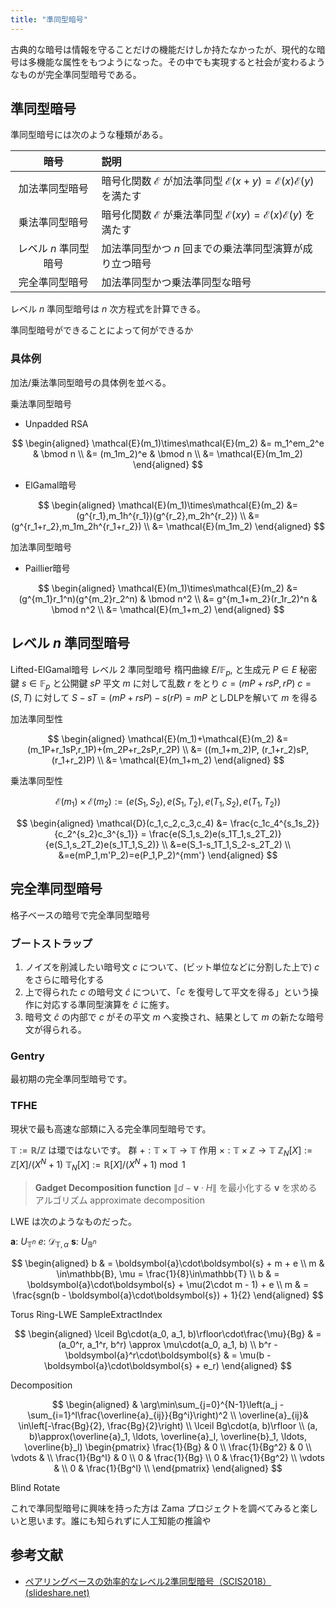 ```yaml
---
title: "準同型暗号"
---
```


古典的な暗号は情報を守ることだけの機能だけしか持たなかったが、現代的な暗号は多機能な属性をもつようになった。その中でも実現すると社会が変わるようなものが完全準同型暗号である。

## 準同型暗号
準同型暗号には次のような種類がある。

| 暗号 | 説明 |
| :--: | :-- |
| 加法準同型暗号 | 暗号化関数 $\mathcal{E}$ が加法準同型 $\mathcal{E}(x + y) = \mathcal{E}(x)\mathcal{E}(y)$ を満たす |
| 乗法準同型暗号 | 暗号化関数 $\mathcal{E}$ が乗法準同型 $\mathcal{E}(xy) = \mathcal{E}(x)\mathcal{E}(y)$ を満たす |
| レベル $n$ 準同型暗号 | 加法準同型かつ $n$ 回までの乗法準同型演算が成り立つ暗号 |
| 完全準同型暗号 | 加法準同型かつ乗法準同型な暗号 |

レベル $n$ 準同型暗号は $n$ 次方程式を計算できる。

準同型暗号ができることによって何ができるか

### 具体例
加法/乗法準同型暗号の具体例を並べる。

乗法準同型暗号
- Unpadded RSA

$$
\begin{aligned}
\mathcal{E}(m_1)\times\mathcal{E}(m_2) &= m_1^em_2^e & \bmod n \\
&= (m_1m_2)^e & \bmod n \\
&= \mathcal{E}(m_1m_2)
\end{aligned}
$$

- ElGamal暗号

$$
\begin{aligned}
\mathcal{E}(m_1)\times\mathcal{E}(m_2) &= (g^{r_1},m_1h^{r_1})(g^{r_2},m_2h^{r_2}) \\
&= (g^{r_1+r_2},m_1m_2h^{r_1+r_2}) \\
&= \mathcal{E}(m_1m_2)
\end{aligned}
$$

加法準同型暗号
- Paillier暗号

$$
\begin{aligned}
\mathcal{E}(m_1)\times\mathcal{E}(m_2) &= (g^{m_1}r_1^n)(g^{m_2}r_2^n) & \bmod n^2 \\
&= g^{m_1+m_2}(r_1r_2)^n & \bmod n^2 \\
&= \mathcal{E}(m_1+m_2)
\end{aligned}
$$

## レベル $n$ 準同型暗号
Lifted-ElGamal暗号
レベル $2$ 準同型暗号
楕円曲線 $E/\mathbb{F}_p$, と生成元 $P\in E$
秘密鍵 $s\in\mathbb{F}_p$ と公開鍵 $sP$
平文 $m$ に対して乱数 $r$ をとり $c=(mP+rsP, rP)$
$c = (S, T)$ に対して $S-sT = (mP+rsP)-s(rP)=mP$ としDLPを解いて $m$ を得る

加法準同型性

$$
\begin{aligned}
\mathcal{E}(m_1)+\mathcal{E}(m_2) &= (m_1P+r_1sP,r_1P)+(m_2P+r_2sP,r_2P) \\
&= ((m_1+m_2)P, (r_1+r_2)sP, (r_1+r_2)P) \\
&= \mathcal{E}(m_1+m_2)
\end{aligned}
$$

乗法準同型性

$$
\mathcal{E}(m_1)\times\mathcal{E}(m_2) := (e(S_1, S_2), e(S_1, T_2), e(T_1, S_2), e(T_1, T_2))
$$

$$
\begin{aligned}
\mathcal{D}(c_1,c_2,c_3,c_4) &= \frac{c_1c_4^{s_1s_2}}{c_2^{s_2}c_3^{s_1}} = \frac{e(S_1,s_2)e(s_1T_1,s_2T_2)}{e(S_1,s_2T_2)e(s_1T_1,S_2)} \\
&=e(S_1-s_1T_1,S_2-s_2T_2) \\
&=e(mP_1,m'P_2)=e(P_1,P_2)^{mm'}
\end{aligned}
$$




## 完全準同型暗号
格子ベースの暗号で完全準同型暗号

### ブートストラップ
1. ノイズを削減したい暗号文 $c$ について、(ビット単位などに分割した上で) $c$ をさらに暗号化する
2. 上で得られた $c$ の暗号文 $\hat{c}$ について、「$c$ を復号して平文を得る」という操作に対応する準同型演算を $\hat{c}$ に施す。
3. 暗号文 $\hat{c}$ の内部で $c$ がその平文 $m$ へ変換され、結果として $m$ の新たな暗号文が得られる。


### Gentry
最初期の完全準同型暗号です。

### TFHE
現状で最も高速な部類に入る完全準同型暗号です。

$\mathbb{T} := \mathbb{R}/\mathbb{Z}$ は環ではないです。
群 $+:\mathbb{T}\times\mathbb{T}\to\mathbb{T}$
作用 $\times:\mathbb{T}\times\mathbb{Z}\to\mathbb{T}$
$\mathbb{Z}_N[X] := \mathbb{Z}[X]/(X^N + 1)$
$\mathbb{T}_N[X] := \mathbb{R}[X]/(X^N + 1)\bmod 1$

> **Gadget Decomposition function**
> $\|d - \boldsymbol{v}\cdot H\|$ を最小化する $\boldsymbol{v}$ を求めるアルゴリズム
approximate decomposition

LWE は次のようなものだった。

$\boldsymbol{a}$: $U_{\mathbb{T}^n}$
$e$: $\mathcal{D}_{\mathbb{T},\alpha}$
$\boldsymbol{s}$: $U_{\mathbb{B}^n}$

$$
\begin{aligned}
b & = \boldsymbol{a}\cdot\boldsymbol{s} + m + e \\
m & \in\mathbb{B}, \mu = \frac{1}{8}\in\mathbb{T} \\
b & = \boldsymbol{a}\cdot\boldsymbol{s} + \mu(2\cdot m - 1) + e \\
m & = \frac{sgn(b - \boldsymbol{a}\cdot\boldsymbol{s}) + 1}{2}
\end{aligned}
$$

Torus Ring-LWE
SampleExtractIndex

$$
\begin{aligned}
\lceil Bg\cdot(a_0, a_1, b)\rfloor\cdot\frac{\mu}{Bg} & = (a_0^r, a_1^r, b^r) \approx \mu\cdot(a_0, a_1, b) \\
b^r - \boldsymbol{a}^r\cdot\boldsymbol{s} & = \mu(b - \boldsymbol{a}\cdot\boldsymbol{s} + e_r)
\end{aligned}
$$

Decomposition

$$
\begin{aligned}
& \arg\min\sum_{j=0}^{N-1}\left(a_j - \sum_{i=1}^l\frac{\overline{a}_{ij}}{Bg^i}\right)^2 \\
\overline{a}_{ij}& \in\left[-\frac{Bg}{2}, \frac{Bg}{2}\right) \\
\lceil Bg\cdot(a, b)\rfloor \\
(a, b)\approx(\overline{a}_1, \ldots, \overline{a}_l, \overline{b}_1, \ldots, \overline{b}_l)
\begin{pmatrix}
\frac{1}{Bg} & 0 \\
\frac{1}{Bg^2} & 0 \\
\vdots & \\
\frac{1}{Bg^l} & 0 \\
0 & \frac{1}{Bg} \\
0 & \frac{1}{Bg^2} \\
\vdots & \\
0 & \frac{1}{Bg^l} \\
\end{pmatrix}
\end{aligned}
$$

Blind Rotate

これで準同型暗号に興味を持った方は Zama プロジェクトを調べてみると楽しいと思います。誰にも知られずに人工知能の推論や

## 参考文献

- [ペアリングベースの効率的なレベル2準同型暗号（SCIS2018） (slideshare.net)](https://www.slideshare.net/herumi/2scis2018)
